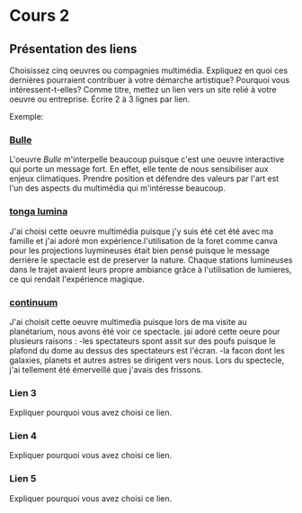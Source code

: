 # Cours 2
## Présentation des liens
Choisissez cinq oeuvres ou compagnies multimédia. Expliquez en quoi ces dernières pourraient contribuer à votre démarche artistique? Pourquoi vous intéressent-t-elles? Comme titre, mettez un lien vers un site relié à votre oeuvre ou entreprise. Écrire 2 à 3 lignes par lien.

Exemple: 
### [Bulle](https://www.onf.ca/interactif/bulle/) 
L'oeuvre *Bulle* m'interpelle beaucoup puisque c'est une oeuvre interactive qui porte un message fort. En effet, elle tente de nous sensibiliser aux enjeux climatiques. Prendre position et défendre des valeurs par l'art est l'un des aspects du multimédia qui m'intéresse beaucoup. 

### [tonga lumina](https://tongalumina.tremblant.ca/?utm_source=google&utm_medium=paidsearch&utm_campaign=radiance_tremblant_summer-pass-22_tonga_lower_keywords_&utm_content=e2022_smt_tonga_generique_google_qc_fr_cpc-brand_p3&esl-k=google-adwords%7Cng%7Cc614621005347%7Cmb%7Ckmont%20tremblant%20tonga%20lumina%7Cp%7Ct%7Cdc%7Ca132252335650%7Cg17326761096&gclid=EAIaIQobChMI5-G3stTz-QIVjo7ICh1oEA0PEAAYASAAEgJgZfD_BwE)
J'ai choisi cette oeuvre multimédia puisque j'y suis été cet été avec ma famille et j'ai adoré mon expérience.l'utilisation de la foret comme canva pour les projections luymineuses était bien pensé puisque le message derrière le spectacle est de preserver la nature. Chaque stations lumineuses dans le trajet avaient leurs propre ambiance grâce à l'utilisation de lumieres, ce qui rendait l'expérience magique.

### [continuum](https://www.youtube.com/watch?v=M7fOoNNnpp4)
J'ai choisit cette oeuvre multimedia puisque lors de ma visite au planétarium, nous avons été voir ce spectacle. jai adoré cette oeure pour plusieurs raisons :
-les spectateurs spont assit sur des poufs puisque le plafond du dome au dessus des spectateurs est l'écran. 
-la facon dont les galaxies, planets et autres astres se dirigent vers nous.
Lors du spectecle, j'ai tellement été émerveillé que j'avais des frissons.

### Lien 3 
Expliquer pourquoi vous avez choisi ce lien.  

### Lien 4 
Expliquer pourquoi vous avez choisi ce lien. 

### Lien 5 
Expliquer pourquoi vous avez choisi ce lien. 

